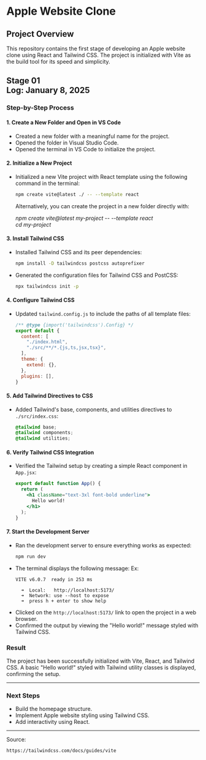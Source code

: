 # Apple Website Clone

## Project Overview
This repository contains the first stage of developing an Apple website clone using React and Tailwind CSS. The project is initialized with Vite as the build tool for its speed and simplicity.


## Stage 01 <br>Log: January 8, 2025

### Step-by-Step Process

#### 1. Create a New Folder and Open in VS Code
- Created a new folder with a meaningful name for the project.
- Opened the folder in Visual Studio Code.
- Opened the terminal in VS Code to initialize the project.

#### 2. Initialize a New Project
- Initialized a new Vite project with React template using the following command in the terminal:
  ```bash
  npm create vite@latest ./ -- --template react
  ```
  Alternatively, you can create the project in a new folder directly with:
  <br>

  *npm create vite@latest my-project -- --template react<br>
  cd my-project*
 



#### 3. Install Tailwind CSS
- Installed Tailwind CSS and its peer dependencies:
  ```bash
  npm install -D tailwindcss postcss autoprefixer
  ```
- Generated the configuration files for Tailwind CSS and PostCSS:
  ```bash
  npx tailwindcss init -p
  ```

#### 4. Configure Tailwind CSS
- Updated `tailwind.config.js` to include the paths of all template files:
  ```javascript
  /** @type {import('tailwindcss').Config} */
  export default {
    content: [
      "./index.html",
      "./src/**/*.{js,ts,jsx,tsx}",
    ],
    theme: {
      extend: {},
    },
    plugins: [],
  }
  ```

#### 5. Add Tailwind Directives to CSS
- Added Tailwind's base, components, and utilities directives to `./src/index.css`:
  ```css
  @tailwind base;
  @tailwind components;
  @tailwind utilities;
  ```

#### 6. Verify Tailwind CSS Integration
- Verified the Tailwind setup by creating a simple React component in `App.jsx`:
  ```jsx
  export default function App() {
    return (
      <h1 className="text-3xl font-bold underline">
        Hello world!
      </h1>
    );
  }
  ```

#### 7. Start the Development Server
- Ran the development server to ensure everything works as expected:
  ```bash
  npm run dev
  ```
- The terminal displays the following message: Ex:
  ```
  VITE v6.0.7  ready in 253 ms

    ➜  Local:   http://localhost:5173/
    ➜  Network: use --host to expose
    ➜  press h + enter to show help
  ```
- Clicked on the `http://localhost:5173/` link to open the project in a web browser.
- Confirmed the output by viewing the "Hello world!" message styled with Tailwind CSS.

### Result
The project has been successfully initialized with Vite, React, and Tailwind CSS. A basic "Hello world!" styled with Tailwind utility classes is displayed, confirming the setup.

---

### Next Steps
- Build the homepage structure.
- Implement Apple website styling using Tailwind CSS.
- Add interactivity using React.

<hr>

Source: 
```
https://tailwindcss.com/docs/guides/vite
```

